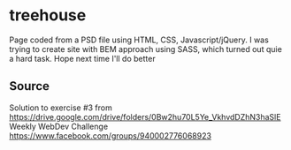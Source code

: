 # treehouse
Page coded from a PSD file using HTML, CSS, Javascript/jQuery. I was trying to create site with BEM approach using SASS, which turned out quie a hard task. Hope next time I'll do better

## Source
Solution to exercise #3 from https://drive.google.com/drive/folders/0Bw2hu70L5Ye_VkhvdDZhN3haSlE
Weekly WebDev Challenge https://www.facebook.com/groups/940002776068923